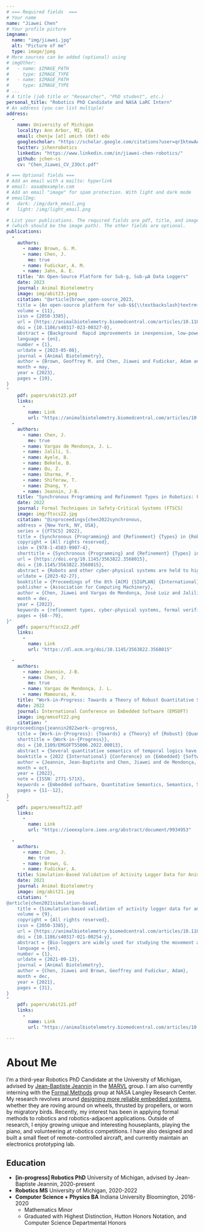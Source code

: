 ```yaml
---
# === Required fields  ===
# Your name 
name: "Jiawei Chen"
# Your profile picture
imgname: 
  name: "img/jiawei.jpg"
  alt: "Picture of me"
  type: image/jpeg
# More sources can be added (optional) using 
# imgOther:
#   - name: $IMAGE_PATH
#     type: $IMAGE_TYPE
#   - name: $IMAGE_PATH
#     type: $IMAGE_TYPE
# ...
# A title (job title or "Researcher", "PhD student", etc.)
personal_title: "Robotics PhD Candidate and NASA LaRC Intern"
# An address (you can list multiple)
address: 
  - 
    name: University of Michigan
    locality: Ann Arbor, MI, USA
    email: chenjw [at] umich (dot) edu
    googlescholar: "https://scholar.google.com/citations?user=qrIktewAAAAJ"
    twitter: jchenrobotics
    linkedin: "https://www.linkedin.com/in/jiawei-chen-robotics/"
    github: jchen-cs
    cv: "Chen_Jiawei_CV_23Oct.pdf"

# === Optional fields ===
# Add an email with a mailto: hyperlink
# email: aaaa@example.com
# Add an email "image" for spam protection. With light and dark mode
# emailImg: 
#   dark: /img/dark_email.png
#   light: /img/light_email.png

# List your publications. The required fields are pdf, title, and image 
# (which should be the image path). The other fields are optional.
publications:
  -
    authors:
      - name: Brown, G. M.
      - name: Chen, J.
        me: true
      - name: Fudickar, A. M.
      - name: Jahn, A. E.
    title: "An Open-Source Platform for Sub-g, Sub-µA Data Loggers"
    date: 2023
    journal: Animal Biotelemetry
    image: img/abit23.jpeg
    citation: "@article{brown_open-source_2023,
	title = {An open-source platform for sub-$${\\textbackslash}textrm{g}$$, sub-$${\\textbackslash}upmu$${A} data loggers},
	volume = {11},
	issn = {2050-3385},
	url = {https://animalbiotelemetry.biomedcentral.com/articles/10.1186/s40317-023-00327-0},
	doi = {10.1186/s40317-023-00327-0},
	abstract = {Background  Rapid improvements in inexpensive, low-power, movement and environmental sensors have sparked a revolution in animal behavior research by enabling the creation of data loggers (henceforth, tags) that can capture fine-grained behavioral data over many months. Nevertheless, development of tags that are suitable for use with small species, for example, birds under 25 g, remains challenging because of the extreme mass (under 1 g ) and power (average current under 1µ   A) constraints. These constraints dictate that a tag should carry exactly the sensors required for a given experiment and the data collection protocol should be specialized to the experiment. Furthermore, it can be extremely challenging to design hardware and software to achieve the energy efficiency required for long tag life. Results  We present an activity monitor, BitTag, that can continuously collect activity data for 4–12 months at 0.5–0.8g , depending upon battery choice, and which has been used to collect more than 500,000 h of data in a variety of experiments. The BitTag architecture provides a general platform to support the development and deployment of custom sub-g tags. This platform consists of a flexible tag architecture, software for both tags and host computers, and hardware to provide the host/tag interface necessary for preparing tags for “flight” and for accessing tag data “postflight”. We demonstrate how the BitTag platform can be extended to quickly develop novel tags with other sensors while satisfying the 1g/1µ A mass and power requirements through the design of a novel barometric pressure sensing tag that can collect pressure and temperature data every 60s for a year with mass under 0.6g.},
	language = {en},
	number = {1},
	urldate = {2023-05-08},
	journal = {Animal Biotelemetry},
	author = {Brown, Geoffrey M. and Chen, Jiawei and Fudickar, Adam and Jahn, Alex E.},
	month = may,
	year = {2023},
	pages = {19},
}
"
    pdf: papers/abit23.pdf
    links:
      -
        name: Link
        url: "https://animalbiotelemetry.biomedcentral.com/articles/10.1186/s40317-023-00327-0#author-information"
  -
    authors:
      - name: Chen, J.
        me: true
      - name: Vargas de Mendonça, J. L. 
      - name: Jalili, S. 
      - name: Ayele, B.
      - name: Bekele, B.
      - name: Qu, Z.
      - name: Sharma, P.
      - name: Shiferaw, T.
      - name: Zhang, Y.
      - name: Jeannin, J-B.
    title: "Synchronous Programming and Refinement Types in Robotics: From Verification to Implementation"
    date: 2022
    journal: Formal Techniques in Safety-Critical Systems (FTSCS)
    image: img/ftscs22.jpg
    citation: "@inproceedings{chen2022synchronous,
	address = {New York, NY, USA},
	series = {{FTSCS} 2022},
	title = {Synchronous {Programming} and {Refinement} {Types} in {Robotics}: {From} {Verification} to {Implementation}},
	copyright = {All rights reserved},
	isbn = {978-1-4503-9907-4},
	shorttitle = {Synchronous {Programming} and {Refinement} {Types} in {Robotics}},
	url = {https://doi.org/10.1145/3563822.3568015},
	doi = {10.1145/3563822.3568015},
	abstract = {Robots and other cyber-physical systems are held to high standards of safety and reliability, and thus one must be confident in the correctness of their software. Formal verification can provide such confidence, but programming languages that lend themselves well to verification often do not produce executable code, and languages that are executable do not typically have precise enough formal semantics. We present MARVeLus, a stream-based approach to combining verification and execution in a synchronous programming language that allows formal guarantees to be made about implementation-level source code. We then demonstrate the end-to-end process of developing a safe robotics application, from modeling and verification to implementation and execution.},
	urldate = {2023-02-27},
	booktitle = {Proceedings of the 8th {ACM} {SIGPLAN} {International} {Workshop} on {Formal} {Techniques} for {Safety}-{Critical} {Systems}},
	publisher = {Association for Computing Machinery},
	author = {Chen, Jiawei and Vargas de Mendonça, José Luiz and Jalili, Shayan and Ayele, Bereket and Bekele, Bereket Ngussie and Qu, Zhemin and Sharma, Pranjal and Shiferaw, Tigist and Zhang, Yicheng and Jeannin, Jean-Baptiste},
	month = dec,
	year = {2022},
	keywords = {refinement types, cyber-physical systems, formal verification, robotics, synchronous programming},
	pages = {68--79},
}"
    pdf: papers/ftscs22.pdf
    links:
      -
        name: Link
        url: "https://dl.acm.org/doi/10.1145/3563822.3568015"

  -
    authors:
      - name: Jeannin, J-B.
      - name: Chen, J.
        me: true
      - name: Vargas de Mendonça, J. L.
      - name: Mamouras, K.
    title: "Work-in-Progress: Towards a Theory of Robust Quantitative Semantics for Signal Temporal Logic"
    date: 2022
    journal: International Conference on Embedded Software (EMSOFT)
    image: img/emsoft22.png
    citation: "
@inproceedings{jeannin2022work--progress,
	title = {Work-in-{Progress}: {Towards} a {Theory} of {Robust} {Quantitative} {Semantics} for {Signal} {Temporal} {Logic}},
	shorttitle = {Work-in-{Progress}},
	doi = {10.1109/EMSOFT55006.2022.00013},
	abstract = {Several quantitative semantics of temporal logics have been investigated recently. We propose a general form to model those quantitative semantics, establish requirements for soundness, and evaluate the framework on a few examples.},
	booktitle = {2022 {International} {Conference} on {Embedded} {Software} ({EMSOFT})},
	author = {Jeannin, Jean-Baptiste and Chen, Jiawei and de Mendonça, José Luiz Vargas and Mamouras, Konstantinos},
	month = oct,
	year = {2022},
	note = {ISSN: 2771-571X},
	keywords = {Embedded software, Quantitative Semantics, Semantics, Signal temporal logic},
	pages = {11--12},
}
"
    pdf: papers/emsoft22.pdf
    links:
      -
        name: Link
        url: "https://ieeexplore.ieee.org/abstract/document/9934953"

  -
    authors:
      - name: Chen, J.
        me: true
      - name: Brown, G.
      - name: Fudickar, A.
    title: Simulation-Based Validation of Activity Logger Data for Animal Behavior Studies
    date: 2021
    journal: Animal Biotelemetry
    image: img/abit21.jpg
    citation: "
@article{chen2021simulation-based,
	title = {Simulation-based validation of activity logger data for animal behavior studies},
	volume = {9},
	copyright = {All rights reserved},
	issn = {2050-3385},
	url = {https://animalbiotelemetry.biomedcentral.com/articles/10.1186/s40317-021-00254-y},
	doi = {10.1186/s40317-021-00254-y},
	abstract = {Bio-loggers are widely used for studying the movement and behavior of animals. However, some sensors provide more data than is practical to store given experiment or bio-logger design constraints. One approach for overcoming this limitation is to utilize data collection strategies, such as non-continuous recording or data summarization that may record data more efficiently, but need to be validated for correctness. In this paper we address two fundamental questions—how can researchers determine suitable parameters and behaviors for bio-logger sensors, and how do they validate their choices? We present a methodology that uses software-based simulation of bio-loggers to validate various data collection strategies using recorded data and synchronized, annotated video. The use of simulation allows for fast and repeatable tests, which facilitates the validation of data collection methods as well as the configuration of bio-loggers in preparation for experiments. We demonstrate this methodology using accelerometer loggers for recording the activity of the small songbird Junco hyemalis hyemalis.},
	language = {en},
	number = {1},
	urldate = {2021-09-13},
	journal = {Animal Biotelemetry},
	author = {Chen, Jiawei and Brown, Geoffrey and Fudickar, Adam},
	month = dec,
	year = {2021},
	pages = {31},
}
"
    pdf: papers/abit21.pdf
    links:
      -
        name: Link
        url: "https://animalbiotelemetry.biomedcentral.com/articles/10.1186/s40317-021-00254-y"

---
```


# About Me
I’m a third-year Robotics PhD Candidate at the University of Michigan, advised by [Jean-Baptiste Jeannin](https://jeannin.github.io) in the [MARVL](https://marvl.engin.umich.edu) group. I am also currently interning with the [Formal Methods](https://shemesh.larc.nasa.gov/fm/) group at NASA Langley Research Center. My research revolves around [designing more reliable embedded systems](/research), whether they are roving around on wheels, thrusted by propellers, or worn by migratory birds. Recently, my interest has been in applying formal methods to robotics and robotics-adjacent applications. Outside of research, I enjoy growing unique and interesting houseplants, playing the piano, and volunteering at robotics competitions. I have also designed and built a small fleet of remote-controlled aircraft, and currently maintain an electronics prototyping lab. 


## Education

* **[in-progress] Robotics PhD** University of Michigan, advised by Jean-Baptiste Jeannin, 2020-present
* **Robotics MS** University of Michigan, 2020-2022
* **Computer Science + Physics BA** Indiana University Bloomington, 2016-2020
    - Mathematics Minor
    - Graduated with Highest Distinction, Hutton Honors Notation, and Computer Science Departmental Honors 

